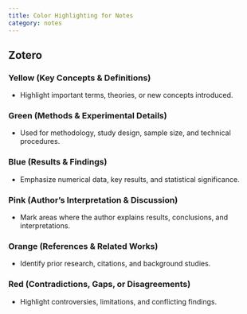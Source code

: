 ```yaml
---
title: Color Highlighting for Notes
category: notes
---
```


## Zotero

### **Yellow (Key Concepts & Definitions)**
- Highlight important terms, theories, or new concepts introduced.

### **Green (Methods & Experimental Details)**
- Used for methodology, study design, sample size, and technical procedures.

### **Blue (Results & Findings)**
- Emphasize numerical data, key results, and statistical significance.

### **Pink (Author’s Interpretation & Discussion)**
- Mark areas where the author explains results, conclusions, and interpretations.

### **Orange (References & Related Works)**
- Identify prior research, citations, and background studies.

### **Red (Contradictions, Gaps, or Disagreements)**
- Highlight controversies, limitations, and conflicting findings.
